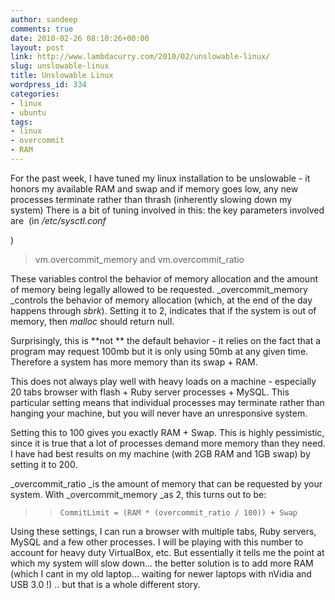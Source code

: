 ```yaml
---
author: sandeep
comments: true
date: 2010-02-26 08:10:26+00:00
layout: post
link: http://www.lambdacurry.com/2010/02/unslowable-linux/
slug: unslowable-linux
title: Unslowable Linux
wordpress_id: 334
categories:
- linux
- ubuntu
tags:
- linux
- overcommit
- RAM
---
```


For the past week, I have tuned my linux installation to be unslowable - it honors my available RAM and swap and if memory goes low, any new processes terminate rather than thrash (inherently slowing down my system)  There is a bit of tuning involved in this: the key parameters involved are  (in _/etc/sysctl.conf_

)


<blockquote>﻿﻿﻿﻿﻿﻿vm.overcommit_memory and vm.overcommit_ratio</blockquote>


These variables control the behavior of memory allocation and the amount of memory being legally allowed to be requested.  _overcommit_memory _controls the behavior of memory allocation (which, at the end of the day happens through _sbrk_). Setting it to 2, indicates that if the system is out of memory, then _malloc_ should return null.

Surprisingly, this is **not ** the default behavior - it relies on the fact that a program may request 100mb but it is only using 50mb at any given time. Therefore a system has more memory than its swap + RAM.

This does not always play well with heavy loads on a machine - especially 20 tabs browser with flash + Ruby server processes + MySQL. This particular setting means that individual processes may terminate rather than hanging your machine, but you will never have an unresponsive system.

Setting this to 100 gives you exactly RAM + Swap. This is highly pessimistic, since it is true that a lot of processes demand more memory than they need. I have had best results on my machine (with 2GB RAM and 1GB swap) by setting it to 200.

_overcommit_ratio _is the amount of memory that can be requested by your system. With _overcommit_memory _as 2, this turns out to be:


<blockquote>

>     
>     CommitLimit = (RAM * (overcommit_ratio / 100)) + Swap
> 
> 
</blockquote>


Using these settings, I can run a browser with multiple tabs, Ruby servers, MySQL and a few other processes. I will be playing with this number to account for heavy duty VirtualBox, etc. But essentially it tells me the point at which my system will slow down... the better solution is to add more RAM (which I cant in my old laptop... waiting for newer laptops with nVidia and USB 3.0 !) .. but that is a whole different story.
